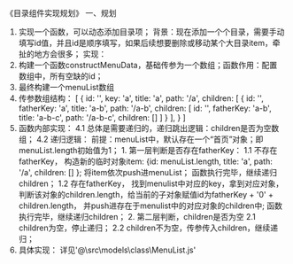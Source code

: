 《目录组件实现规划》
一、规划
1. 实现一个函数，可以动态添加目录项；
背景：现在添加一个个目录，需要手动填写id值，并且id是顺序填写，如果后续想要删除或移动某个大目录item，牵扯的地方会很多；
实现：
1. 构建一个函数constructMenuData，基础传参为一个数组；函数作用：配置数组中，所有空缺的id；
2. 最终构建一个menuList数组
3. 传参数组结构：
[
    {
        id: '',
        key: 'a',
        title: 'a',
        path: '/a',
        children: [
            {
                id: '',
                fatherKey: 'a',
                title: 'a-b',
                path: '/a-b',
                children: [
                    id: '',
                    fatherKey: 'a-b',
                    title: 'a-b-c',
                    path: '/a-b-c',
                    children: []
                ]
            }
        ],
    }
]
4. 函数内部实现：
    4.1 总体是需要递归的，递归跳出逻辑：children是否为空数组；
    4.2 递归逻辑：
        前提：menuList中，默认存在一个“首页”对象；即menuList.length初始值为1；
        1. 第一层判断是否存在fatherKey：
        1.1 不存在fatherKey，
          构造新的临时对象item: {id: menuList.length, title: 'a', path: '/a', children: [] };
          将item依次push进menuList；
          函数执行完毕，继续递归children；
        1.2 存在fatherKey，
          找到menulist中对应的key，拿到对应对象，
          判断该对象的children.length，给当前的子对象赋值id为fatherKey + '0' + children.length，
          并push进存在于menulist中的对应对象的children中;
          函数执行完毕，继续递归children；
        2. 第二层判断，children是否为空
        2.1 children为空，停止递归；
        2.2 children不为空，传参传入children，继续递归；
5. 具体实现：
    详见'@\src\models\class\MenuList.js'
        